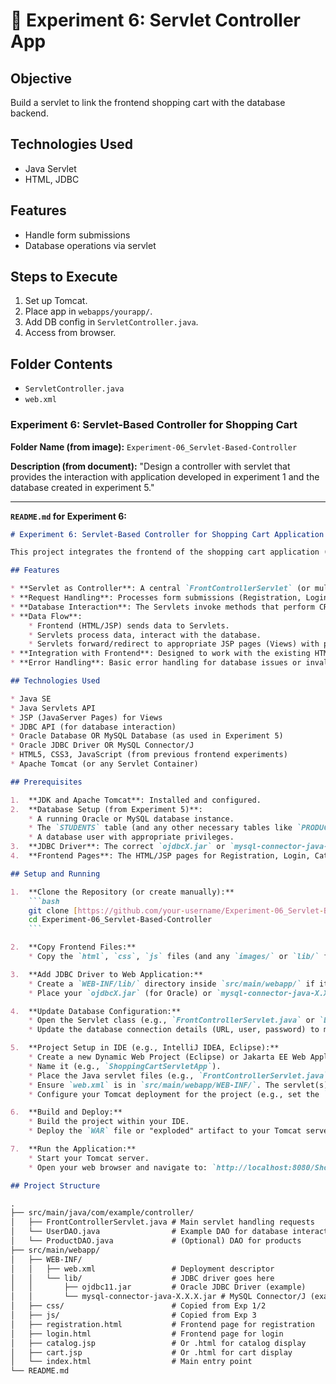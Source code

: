 # 🧭 Experiment 6: Servlet Controller App

## Objective
Build a servlet to link the frontend shopping cart with the database backend.

## Technologies Used
- Java Servlet
- HTML, JDBC

## Features
- Handle form submissions
- Database operations via servlet

## Steps to Execute
1. Set up Tomcat.
2. Place app in `webapps/yourapp/`.
3. Add DB config in `ServletController.java`.
4. Access from browser.

## Folder Contents
- `ServletController.java`
- `web.xml`


### **Experiment 6: Servlet-Based Controller for Shopping Cart**

**Folder Name (from image):** `Experiment-06_Servlet-Based-Controller`

**Description (from document):** "Design a controller with servlet that provides the interaction with application developed in experiment 1 and the database created in experiment 5."

---

**`README.md` for Experiment 6:**

```markdown
# Experiment 6: Servlet-Based Controller for Shopping Cart Application

This project integrates the frontend of the shopping cart application (from Experiment 1/2/3) with the backend database operations (from Experiment 5) using a **Servlet-based controller**. The goal is to establish a full-stack flow where user interactions on the web pages (e.g., registration, login, adding items) are handled by Servlets, which then interact with the database using JDBC. This demonstrates the Model-View-Controller (MVC) pattern in a basic Servlet application.

## Features

* **Servlet as Controller**: A central `FrontControllerServlet` (or multiple specific servlets) handles incoming HTTP requests from the web pages.
* **Request Handling**: Processes form submissions (Registration, Login) and navigates between pages.
* **Database Interaction**: The Servlets invoke methods that perform CRUD operations on the `STUDENTS` table (and potentially `PRODUCTS`, `CART` tables) using JDBC, connecting to the database (Oracle/MySQL) as developed in Experiment 5.
* **Data Flow**:
    * Frontend (HTML/JSP) sends data to Servlets.
    * Servlets process data, interact with the database.
    * Servlets forward/redirect to appropriate JSP pages (Views) with processed data or messages.
* **Integration with Frontend**: Designed to work with the existing HTML/CSS/JS/Bootstrap files from previous experiments (1, 2, 3) to provide a dynamic user experience.
* **Error Handling**: Basic error handling for database issues or invalid inputs within the servlet.

## Technologies Used

* Java SE
* Java Servlets API
* JSP (JavaServer Pages) for Views
* JDBC API (for database interaction)
* Oracle Database OR MySQL Database (as used in Experiment 5)
* Oracle JDBC Driver OR MySQL Connector/J
* HTML5, CSS3, JavaScript (from previous frontend experiments)
* Apache Tomcat (or any Servlet Container)

## Prerequisites

1.  **JDK and Apache Tomcat**: Installed and configured.
2.  **Database Setup (from Experiment 5)**:
    * A running Oracle or MySQL database instance.
    * The `STUDENTS` table (and any other necessary tables like `PRODUCTS`, `CARTS`) created in your database.
    * A database user with appropriate privileges.
3.  **JDBC Driver**: The correct `ojdbcX.jar` or `mysql-connector-java-X.X.X.jar` must be available to the web application (e.g., in `WEB-INF/lib`).
4.  **Frontend Pages**: The HTML/JSP pages for Registration, Login, Catalog, Cart (from Experiments 1, 2, 3) are assumed to be present and structured to send requests to the servlet.

## Setup and Running

1.  **Clone the Repository (or create manually):**
    ```bash
    git clone [https://github.com/your-username/Experiment-06_Servlet-Based-Controller.git](https://github.com/your-username/Experiment-06_Servlet-Based-Controller.git)
    cd Experiment-06_Servlet-Based-Controller
    ```

2.  **Copy Frontend Files:**
    * Copy the `html`, `css`, `js` files (and any `images/` or `lib/` for Bootstrap) from your `Experiment-01`, `Experiment-02`, and `Experiment-03` projects into the `src/main/webapp/` directory of this project. Ensure form `action` attributes in your HTML/JSP point to the correct servlet URLs (e.g., `action="register"`, `action="login"`).

3.  **Add JDBC Driver to Web Application:**
    * Create a `WEB-INF/lib/` directory inside `src/main/webapp/` if it doesn't exist.
    * Place your `ojdbcX.jar` (for Oracle) or `mysql-connector-java-X.X.X.jar` (for MySQL) into this `WEB-INF/lib/` folder. This makes the driver available to your Servlets.

4.  **Update Database Configuration:**
    * Open the Servlet class (e.g., `FrontControllerServlet.java` or `DatabaseUtil.java` if using a separate utility class).
    * Update the database connection details (URL, user, password) to match your setup, similar to Experiment 5.

5.  **Project Setup in IDE (e.g., IntelliJ IDEA, Eclipse):**
    * Create a new Dynamic Web Project (Eclipse) or Jakarta EE Web Application (IntelliJ IDEA).
    * Name it (e.g., `ShoppingCartServletApp`).
    * Place the Java servlet files (e.g., `FrontControllerServlet.java`, `UserDAO.java`) into `src/main/java/com/example/controller` (or appropriate package).
    * Ensure `web.xml` is in `src/main/webapp/WEB-INF/`. The servlet(s) should be mapped here or via `@WebServlet` annotations.
    * Configure your Tomcat deployment for the project (e.g., set the `Application context` to `/ShoppingCartApp`).

6.  **Build and Deploy:**
    * Build the project within your IDE.
    * Deploy the `WAR` file or "exploded" artifact to your Tomcat server.

7.  **Run the Application:**
    * Start your Tomcat server.
    * Open your web browser and navigate to: `http://localhost:8080/ShoppingCartApp/index.html` (replace `ShoppingCartApp` with your actual application context).

## Project Structure

.
├── src/main/java/com/example/controller/
│   ├── FrontControllerServlet.java # Main servlet handling requests
│   └── UserDAO.java                # Example DAO for database interaction
│   └── ProductDAO.java             # (Optional) DAO for products
├── src/main/webapp/
│   ├── WEB-INF/
│   │   ├── web.xml                 # Deployment descriptor
│   │   └── lib/                    # JDBC driver goes here
│   │       ├── ojdbc11.jar         # Oracle JDBC Driver (example)
│   │       └── mysql-connector-java-X.X.X.jar # MySQL Connector/J (example)
│   ├── css/                        # Copied from Exp 1/2
│   ├── js/                         # Copied from Exp 3
│   ├── registration.html           # Frontend page for registration
│   ├── login.html                  # Frontend page for login
│   ├── catalog.jsp                 # Or .html for catalog display
│   ├── cart.jsp                    # Or .html for cart display
│   └── index.html                  # Main entry point
└── README.md
